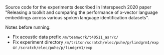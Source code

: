 Source code for the experiments described in Interspeech 2020 paper "Releasing a toolkit and comparing the performance of x-vector language embeddings across various spoken language identification datasets".

Notes before running:
- Fix acoustic data prefix `/m/teamwork/t40511_asr/c/`
- Fix experiment directory `/m/triton/scratch/elec/puhe/p/lindgrm1/exp` or `/scratch/elec/puhe/p/lindgrm1/exp`

